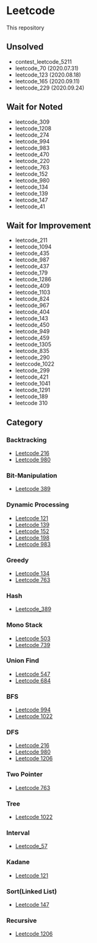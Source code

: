 # Leetcode

This repository

## Unsolved

- contest_leetcode_5211
- leetcode_70 (2020.07.31)
- leetcode_123 (2020.08.18)
- leetcode_165 (2020.09.11)
- leetcode_229 (2020.09.24)

## Wait for Noted

- leetcode_309
- leetcode_1208
- leetcode_274
- leetcode_994
- leetcode_983
- leetcode_470
- leetcode_220
- leetcode_763
- leetcode_152
- leetcode_980
- leetcode_134
- leetcode_139
- leetcode_147
- leetcode_41

## Wait for Improvement

- leetcode_211
- leetcode_1094
- leetcode_435
- leetcode_987
- leetcode_437
- leetcode_179
- leetcode_1286
- leetcode_409
- leetcode_1103
- leetcode_824
- leetcode_967
- leetcode_404
- leetcode_143
- leetcode_450
- leetcode_949
- leetcode_459
- leetcode_1305
- leetcode_835
- leetcode_290
- leetccode_1022
- leetcode_299
- leetcode_421
- leetcode_1041
- leetcode_1291
- leetcode_189
- leetcode 310

## Category

### Backtracking

- [Leetcode 216](./leetcode_216.py)
- [Leetcode 980](./leetcode_980.py)

### Bit-Manipulation

- [Leetcode 389](./leetcode_389.py)

### Dynamic Processing

- [Leetcode 121](./leetcode_121.py)
- [Leetcode 139](./leetcode_139.py)
- [Leetcode 152](./leetcode_152.py)
- [Leetcode 198](./leetcode_198.py)
- [Leetcode 983](./leetcode_983.py)

### Greedy

- [Leetcode 134](./leetcode_134.py)
- [Leetcode 763](./leetcode_763.py)

### Hash

- [Leetcode_389](./leetcode_389.py)

### Mono Stack

- [Leetcode 503](./leetcode_503.py)
- [Leetcode 739](./leetcode_739.py)

### Union Find

- [Leetcode 547](./leetcode_547.py)
- [Leetcode 684](./leetcode_684.py)

### BFS

- [Leetcode 994](./leetcode_994.py)
- [Leetcode 1022](./leetcode_1022.py)

### DFS

- [Leetcode 216](./leetcode_216.py)
- [Leetcode 980](./leetcode_980.py)
- [Leetcode 1206](solutions/leetcode_1206.py)

### Two Pointer

- [Leetcode 763](./leetcode_763.py)

### Tree

- [Leetcode 1022](./leetcode_1022.py)

### Interval

- [Leetcode_57](./leetcode_57.py)

### Kadane

- [Leetcode 121](./leetcode_121.py)

### Sort(Linked List)

- [Leetcode 147](./leetcode_147.py)

### Recursive

- [Leetcode 1206](solutions/leetcode_1206.py)
